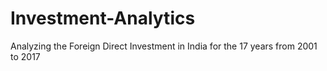 # Investment-Analytics
Analyzing the Foreign Direct Investment in India for the 17 years from 2001 to 2017
